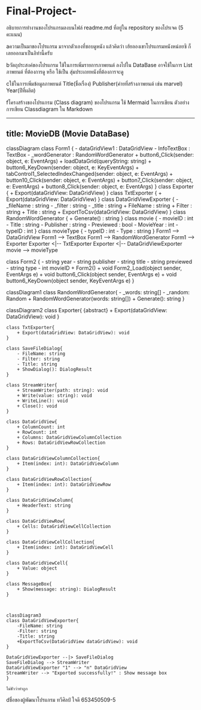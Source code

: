 # Final-Project-
อธิบายการทำงานของโปรแกรมลงบนไฟล์ readme.md ที่อยู่ใน repository ของโปรเจค (5 คะแนน)



aความเป็นมาของโปรแกรม
มาจากตัวเองที่ชอบดูหนัง แล้วคิดว่า เฮ้ยลองเขาโปรแกรมหนังหน่อยซิ
ก็เลยออกมาเป็นอิท่านี้ครับ



bวัตถุประสงค์ของโปรแกรม
ใช้ในการเพิ่มรายการภาพยนต์ ลงไปใน DataBase อาจใช้ในการ List ภาพยนต์ ที่ต้องการดู หรือ ใช้เป็น สุ่มประเถทหนังที่ต้องการจะดู 


cใช้ในการเพิ่มข้อมูลภาพยนต์ Title(ชื่อเรื่อง) Publisher(ค่ายที่สร้างภาพยนต์ เช่น marvel) Year(ปีที่ผลิต) 



fโครงสร้างของโปรแกรม (Class diagram) ของโปรแกรม ใช้ Mermaid ในการเขียน ตัวอย่าง การเขียน Classdiagram ใน Markdown

---
title: MovieDB (Movie DataBase)
---

classDiagram
    class Form1 {
        - dataGridView1 : DataGridView
        - InfoTextBox : TextBox
        - _wordGenerator : RandomWordGenerator
        + button6_Click(sender: object, e: EventArgs)
        + loadDataGrid(queryString: string)
        + button6_KeyDown(sender: object, e: KeyEventArgs)
        + tabControl1_SelectedIndexChanged(sender: object, e: EventArgs)
        + button10_Click(sender: object, e: EventArgs)
        + button7_Click(sender: object, e: EventArgs)
        + button8_Click(sender: object, e: EventArgs)
    }
    class Exporter {
        + Export(dataGridView: DataGridView)
    }
    class TxtExporter {
        + Export(dataGridView: DataGridView)
    }
    class DataGridViewExporter {
        - _fileName : string
        - _filter : string
        - _title : string
        + FileName : string
        + Filter : string
        + Title : string
        + ExportToCsv(dataGridView: DataGridView)
    }
    class RandomWordGenerator {
        + Generate() : string
    }
    class movie {
        - movieID : int
        - Title : string
        - Publisher : string
        - Previewed : bool
        - MovieYear : int
        - typeID : int
    }
    class movieType {
        - typeID : int
        - Type : string
    }
    Form1 --> DataGridView
    Form1 --> TextBox
    Form1 --> RandomWordGenerator
    Form1 --> Exporter
    Exporter <|-- TxtExporter
    Exporter <|-- DataGridViewExporter
    movie --> movieType


class Form2 {
    - string year
    - string publisher
    - string title
    - string previewed
    - string type
    - int movieID
    + Form2()
    + void Form2_Load(object sender, EventArgs e)
    + void button6_Click(object sender, EventArgs e)
    + void button6_KeyDown(object sender, KeyEventArgs e)
}




classDiagram1
    class RandomWordGenerator{
        - _words: string[]
        - _random: Random
        + RandomWordGenerator(words: string[])
        + Generate(): string
    }

classDiagram2
    class Exporter{
        {abstract} + Export(dataGridView: DataGridView): void
    }

    class TxtExporter{
        + Export(dataGridView: DataGridView): void
    }

    class SaveFileDialog{
        - FileName: string
        - Filter: string
        - Title: string
        + ShowDialog(): DialogResult
    }

    class StreamWriter{
        + StreamWriter(path: string): void
        + Write(value: string): void
        + WriteLine(): void
        + Close(): void
    }

    class DataGridView{
        + ColumnCount: int
        + RowCount: int
        + Columns: DataGridViewColumnCollection
        + Rows: DataGridViewRowCollection
    }

    class DataGridViewColumnCollection{
        + Item(index: int): DataGridViewColumn
    }

    class DataGridViewRowCollection{
        + Item(index: int): DataGridViewRow
    }

    class DataGridViewColumn{
        + HeaderText: string
    }

    class DataGridViewRow{
        + Cells: DataGridViewCellCollection
    }

    class DataGridViewCellCollection{
        + Item(index: int): DataGridViewCell
    }

    class DataGridViewCell{
        + Value: object
    }

    class MessageBox{
        + Show(message: string): DialogResult
    }
    
    
    
    classDiagram3
    class DataGridViewExporter{
        -FileName: string
        -Filter: string
        -Title: string
        +ExportToCsv(DataGridView dataGridView): void
    }

    DataGridViewExporter --|> SaveFileDialog
    SaveFileDialog --> StreamWriter
    DataGridViewExporter "1" --> "n" DataGridView
    StreamWriter --> "Exported successfully!" : Show message box
    }
    
    ไม่ชัวว่าทำถูก






dชื่อของผู้พัฒนาโปรแกรม
ทวีศิลป์ ใจดี 653450509-5
